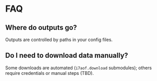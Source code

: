 # FAQ

## Where do outputs go?

Outputs are controlled by paths in your config files.

## Do I need to download data manually?

Some downloads are automated (`i7aof.download` submodules); others require credentials or manual steps (TBD).

